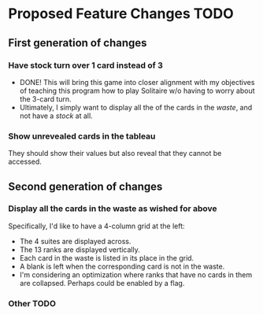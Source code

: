 # Proposed Feature Changes TODO

## First generation of changes

### Have stock turn over 1 card instead of 3

* DONE! This will bring this game into closer alignment with my objectives of teaching this program how to play Solitaire w/o having to worry about the 3-card turn.
* Ultimately, I simply want to display all the of the cards in the *waste*, and not have a *stock* at all.

### Show unrevealed cards in the tableau

They should show their values but also reveal that they cannot be accessed.

## Second generation of changes

### Display all the cards in the waste as wished for above

Specifically, I'd like to have a 4-column grid at the left:

* The 4 suites are displayed across.
* The 13 ranks are displayed vertically.
* Each card in the waste is listed in its place in the grid.
* A blank is left when the corresponding card is not in the waste.
* I'm considering an optimization where ranks that have no cards in them are collapsed.  Perhaps could be enabled by a flag.

### Other TODO
